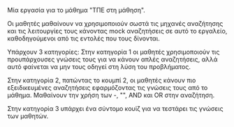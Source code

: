 Μία εργασία για το μάθημα "ΤΠΕ στη μάθηση".

Οι μαθητές μαθαίνουν να χρησιμοποιούν σωστά τις μηχανές αναζήτησης και τις λειτουργίες τους κάνοντας mock αναζητήσεις σε αυτό το εργαλείο, καθοδηγούμενοι από τις εντολές που τους δίνονται.

Υπάρχουν 3 κατηγορίες:
Στην κατηγορία 1 οι μαθητές χρησιμοποιούν τις προυπάρχουσες γνώσεις τους για να κάνουν απλές αναζητήσεις, αλλά αυτό φαίνεται να μην τους οδηγεί στη λύση του προβλήματος.

Στην κατηγορία 2, πατώντας το κουμπί 2, οι μαθητές κάνουν πιο εξειδικευμένες αναζητήσεις εφαρμόζοντας τις γνώσεις τους από το μάθημα. Μαθαίνουν την χρήση των -, "", AND και OR στην αναζήτηση.

Στην κατηγορία 3 υπάρχει ένα σύντομο κουίζ για να τεστάρει τις γνώσεις των μαθητών.